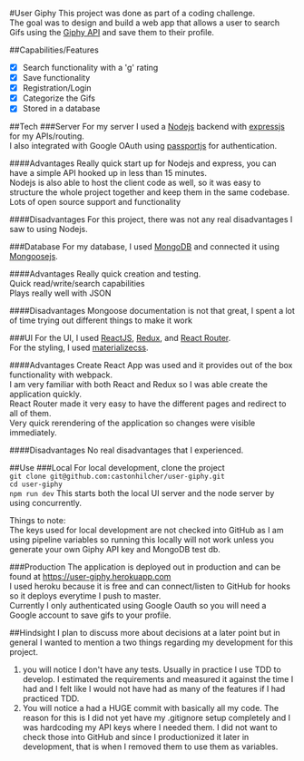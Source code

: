 #User Giphy
This project was done as part of a coding challenge.  
The goal was to design and build a web app that allows a user to search Gifs using the [Giphy API](https://developers.giphy.com/) and save them to their profile.

##Capabilities/Features

- [x] Search functionality with a 'g' rating
- [x] Save functionality
- [x] Registration/Login
- [x] Categorize the Gifs
- [x] Stored in a database

##Tech
###Server
For my server I used a [Nodejs](https://nodejs.org/) backend with [expressjs](http://expressjs.com/) for my APIs/routing.  
I also integrated with Google OAuth using [passportjs](http://www.passportjs.org/) for authentication.

####Advantages
Really quick start up for Nodejs and express, you can have a simple API hooked up in less than 15 minutes.  
Nodejs is also able to host the client code as well, so it was easy to structure the whole project together and keep them in the same codebase.  
Lots of open source support and functionality

####Disadvantages
For this project, there was not any real disadvantages I saw to using Nodejs.

###Database
For my database, I used [MongoDB](https://www.mongodb.com/) and connected it using [Mongoosejs](https://mongoosejs.com/).

####Advantages
Really quick creation and testing.  
Quick read/write/search capabilities  
Plays really well with JSON

####Disadvantages
Mongoose documentation is not that great, I spent a lot of time trying out different things to make it work

###UI
For the UI, I used [ReactJS](https://reactjs.org/), [Redux](https://redux.js.org/), and [React Router](https://reacttraining.com/react-router/).  
For the styling, I used [materializecss](https://materializecss.com/).

####Advantages
Create React App was used and it provides out of the box functionality with webpack.  
I am very familiar with both React and Redux so I was able create the application quickly.  
React Router made it very easy to have the different pages and redirect to all of them.  
Very quick rerendering of the application so changes were visible immediately.

####Disadvantages
No real disadvantages that I experienced.

##Use
###Local
For local development, clone the project  
`git clone git@github.com:castonhilcher/user-giphy.git`  
`cd user-giphy`  
`npm run dev` This starts both the local UI server and the node server by using concurrently.

Things to note:  
The keys used for local development are not checked into GitHub as I am using pipeline variables so running this locally will not work unless you generate your own Giphy API key and MongoDB test db.

###Production
The application is deployed out in production and can be found at https://user-giphy.herokuapp.com  
I used heroku because it is free and can connect/listen to GitHub for hooks so it deploys everytime I push to master.  
Currently I only authenticated using Google Oauth so you will need a Google account to save gifs to your profile.

##Hindsight
I plan to discuss more about decisions at a later point but in general I wanted to mention a two things regarding my development for this project.

1. you will notice I don't have any tests. Usually in practice I use TDD to develop. I estimated the requirements and measured it against the time I had and I felt like I would not have had as many of the features if I had practiced TDD.
2. You will notice a had a HUGE commit with basically all my code. The reason for this is I did not yet have my .gitignore setup completely and I was hardcoding my API keys where I needed them. I did not want to check those into GitHub and since I productionized it later in development, that is when I removed them to use them as variables.
